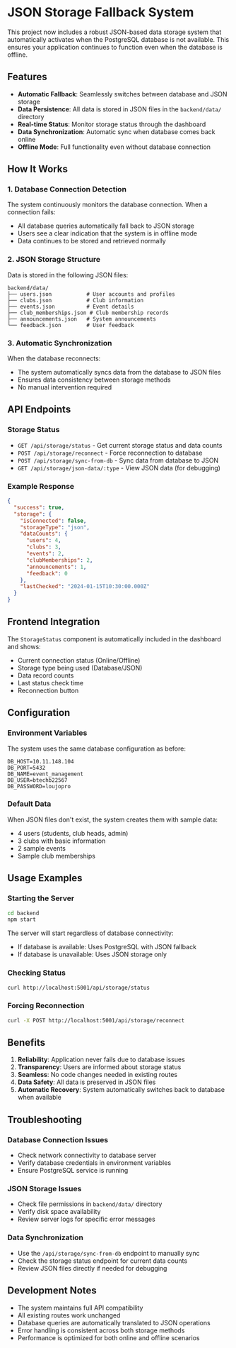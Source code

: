 # JSON Storage Fallback System

This project now includes a robust JSON-based data storage system that automatically activates when the PostgreSQL database is not available. This ensures your application continues to function even when the database is offline.

## Features

- **Automatic Fallback**: Seamlessly switches between database and JSON storage
- **Data Persistence**: All data is stored in JSON files in the `backend/data/` directory
- **Real-time Status**: Monitor storage status through the dashboard
- **Data Synchronization**: Automatic sync when database comes back online
- **Offline Mode**: Full functionality even without database connection

## How It Works

### 1. Database Connection Detection
The system continuously monitors the database connection. When a connection fails:
- All database queries automatically fall back to JSON storage
- Users see a clear indication that the system is in offline mode
- Data continues to be stored and retrieved normally

### 2. JSON Storage Structure
Data is stored in the following JSON files:
```
backend/data/
├── users.json           # User accounts and profiles
├── clubs.json           # Club information
├── events.json          # Event details
├── club_memberships.json # Club membership records
├── announcements.json   # System announcements
└── feedback.json        # User feedback
```

### 3. Automatic Synchronization
When the database reconnects:
- The system automatically syncs data from the database to JSON files
- Ensures data consistency between storage methods
- No manual intervention required

## API Endpoints

### Storage Status
- `GET /api/storage/status` - Get current storage status and data counts
- `POST /api/storage/reconnect` - Force reconnection to database
- `POST /api/storage/sync-from-db` - Sync data from database to JSON
- `GET /api/storage/json-data/:type` - View JSON data (for debugging)

### Example Response
```json
{
  "success": true,
  "storage": {
    "isConnected": false,
    "storageType": "json",
    "dataCounts": {
      "users": 4,
      "clubs": 3,
      "events": 2,
      "clubMemberships": 2,
      "announcements": 1,
      "feedback": 0
    },
    "lastChecked": "2024-01-15T10:30:00.000Z"
  }
}
```

## Frontend Integration

The `StorageStatus` component is automatically included in the dashboard and shows:
- Current connection status (Online/Offline)
- Storage type being used (Database/JSON)
- Data record counts
- Last status check time
- Reconnection button

## Configuration

### Environment Variables
The system uses the same database configuration as before:
```env
DB_HOST=10.11.148.104
DB_PORT=5432
DB_NAME=event_management
DB_USER=btechb22567
DB_PASSWORD=loujopro
```

### Default Data
When JSON files don't exist, the system creates them with sample data:
- 4 users (students, club heads, admin)
- 3 clubs with basic information
- 2 sample events
- Sample club memberships

## Usage Examples

### Starting the Server
```bash
cd backend
npm start
```

The server will start regardless of database connectivity:
- If database is available: Uses PostgreSQL with JSON fallback
- If database is unavailable: Uses JSON storage only

### Checking Status
```bash
curl http://localhost:5001/api/storage/status
```

### Forcing Reconnection
```bash
curl -X POST http://localhost:5001/api/storage/reconnect
```

## Benefits

1. **Reliability**: Application never fails due to database issues
2. **Transparency**: Users are informed about storage status
3. **Seamless**: No code changes needed in existing routes
4. **Data Safety**: All data is preserved in JSON files
5. **Automatic Recovery**: System automatically switches back to database when available

## Troubleshooting

### Database Connection Issues
- Check network connectivity to database server
- Verify database credentials in environment variables
- Ensure PostgreSQL service is running

### JSON Storage Issues
- Check file permissions in `backend/data/` directory
- Verify disk space availability
- Review server logs for specific error messages

### Data Synchronization
- Use the `/api/storage/sync-from-db` endpoint to manually sync
- Check the storage status endpoint for current data counts
- Review JSON files directly if needed for debugging

## Development Notes

- The system maintains full API compatibility
- All existing routes work unchanged
- Database queries are automatically translated to JSON operations
- Error handling is consistent across both storage methods
- Performance is optimized for both online and offline scenarios
